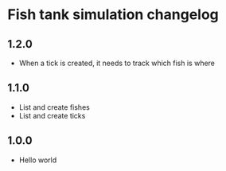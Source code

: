 # Fish tank simulation changelog

## 1.2.0
- When a tick is created, it needs to track which fish is where

## 1.1.0
- List and create fishes
- List and create ticks

## 1.0.0
- Hello world
